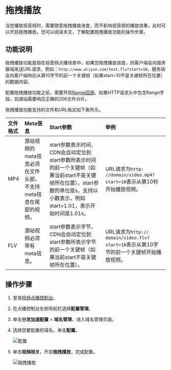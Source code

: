 # 拖拽播放

当您播放视音频时，需要随意拖拽播放进度，而不影响视音频的播放效果，此时可以开启拖拽播放。您可以阅读本文，了解配置拖拽播放功能的操作步骤。

## 功能说明

拖拽播放功能是指在视音频点播场景中，如果您拖拽播放进度，则客户端会向服务器端发送URL请求，例如：`http://www.aliyun.com/test.flv?start=10`，服务端会向客户端响应从第10字节的前一个关键帧（如果start=10不是关键帧所在位置）的数据内容。

配置拖拽播放功能之前，需要开启[Range回源](/cn.zh-CN/控制台指南/域名管理/视频相关/配置Range回源.md)。如果HTTP请求头中包含Range字段，则源站需要响应正确的206文件分片。

拖拽播放功能支持的文件和URL格式如下表所示。

|文件格式|Meta信息|Start参数|举例|
|:---|:-----|:------|:-|
|MP4|源站视频的meta信息必须在文件头部，不支持meta信息在尾部的视频。|start参数表示时间，CDN会自动定位到start参数所表示时间的前一个关键帧（如果当前start不是关键帧所在位置）。start参数的单位是s，支持以小数表示，例如start=1.01，表示开始时间是1.01s。|URL请求为`http: //domain/video.mp4?start=10`表示从第10秒开始播放视频。|
|FLV|源站视频必须带有meta信息。|start参数表示字节，CDN会自动定位到start参数所表示字节的前一个关键帧（如果当前start不是关键帧所在位置）。|URL请求为`http:// domain/video.flv?start=10`表示从第10字节的前一个关键帧开始播放视频。|

## 操作步骤

1.  登录[视频点播控制台](https://vod.console.aliyun.com/)。

2.  在点播控制台左侧导航栏选择**配置管理**。

3.  单击**分发加速配置** \> **域名管理**，进入域名管理页面。

4.  选择您要配置的域名，单击**配置**。

    ![配置](https://static-aliyun-doc.oss-accelerate.aliyuncs.com/assets/img/zh-CN/1277415061/p180549.png)

5.  单击**视频相关**，开启**拖拽播放**，完成配置。

    ![拖拽播放](https://static-aliyun-doc.oss-accelerate.aliyuncs.com/assets/img/zh-CN/4102515061/p181802.png)


